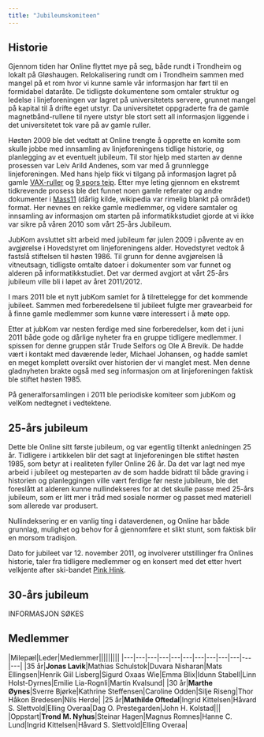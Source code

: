 ```yaml
---
title: "Jubileumskomiteen"
---
```


Historie
--------

Gjennom tiden har Online flyttet mye på seg, både rundt i Trondheim og
lokalt på Gløshaugen. Relokalisering rundt om i Trondheim sammen med
mangel på et rom hvor vi kunne samle vår informasjon har ført til en
formidabel dataråte. De tidligste dokumentene som omtaler struktur og
ledelse i linjeforeningen var lagret på universitetets servere, grunnet
mangel på kapital til å drifte eget utstyr. Da universitetet oppgraderte
fra de gamle magnetbånd-rullene til nyere utstyr ble stort sett all
informasjon liggende i det universitetet tok vare på av gamle ruller.

Høsten 2009 ble det vedtatt at Online trengte å opprette en komite som
skulle jobbe med innsamling av linjeforeningens tidlige historie, og
planlegging av et eventuelt jubileum. Til stor hjelp med starten av
denne prosessen var Leiv Arild Andenes, som var med å grunnlegge
linjeforeningen. Med hans hjelp fikk vi tilgang på informasjon lagret på
gamle [VAX-ruller][] og [9 spors teip][]. Etter mye leting gjennom en
ekstremt tidkrevende prosess ble det funnet noen gamle referater og
andre dokumenter i [Mass11][] (dårlig kilde, wikipedia var rimelig
blankt på området) format. Her nevnes en rekke gamle medlemmer, og
videre samtaler og innsamling av informasjon om starten på
informatikkstudiet gjorde at vi ikke var sikre på våren 2010 som vårt
25-års Jubileum.

JubKom avsluttet sitt arbeid med jubileum før julen 2009 i påvente av en
avgjørelse i Hovedstyret om linjeforeningens alder. Hovedstyret vedtok å
fastslå stiftelsen til høsten 1986. Til grunn for denne avgjørelsen lå
vitneutsagn, tidligste omtalte datoer i dokumenter som var funnet og
alderen på informatikkstudiet. Det var dermed avgjort at vårt 25-års
jubileum ville bli i løpet av året 2011/2012.

I mars 2011 ble et nytt jubKom samlet for å tilrettelegge for det
kommende jubileet. Sammen med forberedelsene til jubileet fulgte mer
gravearbeid for å finne gamle medlemmer som kunne være interessert i å
møte opp.

Etter at jubKom var nesten ferdige med sine forberedelser, kom det i
juni 2011 både gode og dårlige nyheter fra en gruppe tidligere
medlemmer. I spissen for denne gruppen står Trude Selfors og Ole A
Brevik. De hadde vært i kontakt med daværende leder, Michael Johansen,
og hadde samlet en meget komplett oversikt over historien der vi manglet
mest. Men denne gladnyheten brakte også med seg informasjon om at
linjeforeningen faktisk ble stiftet høsten 1985.

På generalforsamlingen i 2011 ble periodiske komiteer som jubKom og
velKom nedtegnet i vedtektene.

25-års jubileum
---------------

Dette ble Online sitt første jubileum, og var egentlig tiltenkt
anledningen 25 år. Tidligere i artikkelen blir det sagt at
linjeforeningen ble stiftet høsten 1985, som betyr at i realiteten
fyller Online 26 år. Da det var lagt ned mye arbeid i jubileet og
mesteparten av de som hadde bidratt til både graving i historien og
planleggingen ville vært ferdige før neste jubileum, ble det foreslått
at alderen kunne nullindekseres for at det skulle passe med 25-års
jubileum, som er litt mer i tråd med sosiale normer og passet med materiell som allerede var produsert.

Nullindeksering er en vanlig ting i dataverdenen, og Online har både
grunnlag, mulighet og behov for å gjennomføre et slikt stunt, som
faktisk blir en morsom tradisjon.

Dato for jubileet var 12. november 2011, og involverer utstillinger fra
Onlines historie, taler fra tidligere medlemmer og en konsert med det
etter hvert velkjente after ski-bandet [Pink Hink][].

30-års jubileum
---------------

INFORMASJON SØKES

Medlemmer
---------------
|Milepæl|Leder|Medlemmer|||||||||
|---|---|---|---|---|---|---|---|---|---|---|---|
|35 år|**Jonas Lavik**|Mathias Schulstok|Duvara Nisharan|Mats Ellingsen|Henrik Giil Lisberg|Sigurd Oxaas Wie|Emma Blix|Idunn Stabell|Linn Holst-Dyrnes|Emilie Lia-Rognli|Martin Kvalsund|
|30 år|**Marthe Øynes**|Sverre Bjørke|Kathrine Steffensen|Caroline Odden|Silje Riseng|Thor Håkon Bredesen|Nils Herde|
|25 år|**Mathilde Oftedal**|Ingrid Kittelsen|Håvard S. Slettvold|Elling Overaa|Dag O. Prestegarden|John H. Kolstad|||
|Oppstart|**Trond M. Nyhus**|Steinar Hagen|Magnus Romnes|Hanne C. Lund|Ingrid Kittelsen|Håvard S. Slettvold|Elling Overaa|

  [Pink Hink]: http://pinkhink.se/
  [VAX-ruller]: http://en.wikipedia.org/wiki/VAX
  [9 spors teip]: http://en.wikipedia.org/wiki/9_track_tape
  [Mass11]: http://www.stanq.com/blog/?p=11